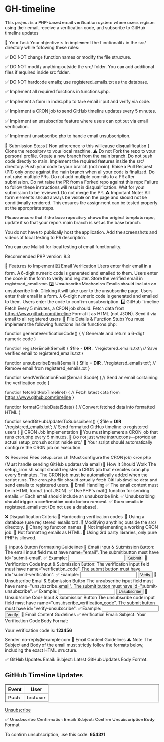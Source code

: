 # GH-timeline
This project is a PHP-based email verification system where users register using their email, receive a verification code, and subscribe to GitHub timeline updates

🚀 Your Task
Your objective is to implement the functionality in the src/ directory while following these rules:

✅ DO NOT change function names or modify the file structure.

✅ DO NOT modify anything outside the src/ folder. You can add additional files if required inside src folder.

✅ DO NOT hardcode emails; use registered_emails.txt as the database.

✅ Implement all required functions in functions.php.

✅ Implement a form in index.php to take email input and verify via code.

✅ Implement a CRON job to send GitHub timeline updates every 5 minutes.

✅ Implement an unsubscribe feature where users can opt out via email verification.

✅ Implement unsubscribe.php to handle email unsubscription.

📝 Submission Steps [ Non adherence to this will cause disqualification ]
Clone the repository to your local machine. ⚠️ Do not Fork the repo to your personal profile.
Create a new branch from the main branch. Do not push code directly to main.
Implement the required features inside the src/ directory.
Push your code to your branch (not main).
Raise a Pull Request (PR) only once against the main branch when all your code is finalized.
Do not raise multiple PRs.
Do not add multiple commits to a PR after submission.
Do not raise the PR from a Forked repo against this repo
Failure to follow these instructions will result in disqualification.
Wait for your submission to be reviewed. Do not merge the PR.
⚠️ Important Notes
All form elements should always be visible on the page and should not be conditionally rendered. This ensures the assignment can be tested properly at the appropriate steps.

Please ensure that if the base repository shows the original template repo, update it so that your repo's main branch is set as the base branch.

You do not have to publically host the application. Add the screenshots and videos of local testing to PR description.

You can use Mailpit for local testing of email functionality.

Recommended PHP version: 8.3

📌 Features to Implement
1️⃣ Email Verification
Users enter their email in a form.
A 6-digit numeric code is generated and emailed to them.
Users enter the code in the form to verify and register.
Store the verified email in registered_emails.txt.
2️⃣ Unsubscribe Mechanism
Emails should include an unsubscribe link.
Clicking it will take user to the unsubscribe page.
Users enter their email in a form.
A 6-digit numeric code is generated and emailed to them.
Users enter the code to confirm unsubscription.
3️⃣ GitHub Timeline Fetch
Every 5 minutes, a CRON job should:
Fetch data from https://www.github.com/timeline
Format it as HTML (not JSON).
Send it via email to all registered users.
📜 File Details & Function Stubs
You must implement the following functions inside functions.php:

function generateVerificationCode() {
    // Generate and return a 6-digit numeric code
}

function registerEmail($email) {
    $file = __DIR__ . '/registered_emails.txt';
    // Save verified email to registered_emails.txt
}

function unsubscribeEmail($email) {
    $file = __DIR__ . '/registered_emails.txt';
    // Remove email from registered_emails.txt
}

function sendVerificationEmail($email, $code) {
    // Send an email containing the verification code
}

function fetchGitHubTimeline() {
    // Fetch latest data from https://www.github.com/timeline
}

function formatGitHubData($data) {
    // Convert fetched data into formatted HTML
}

function sendGitHubUpdatesToSubscribers() {
    $file = __DIR__ . '/registered_emails.txt';
    // Send formatted GitHub timeline to registered users
}
🔄 CRON Job Implementation
📌 You must implement a CRON job that runs cron.php every 5 minutes.
📌 Do not just write instructions—provide an actual setup_cron.sh script inside src/.
📌 Your script should automatically configure the CRON job on execution.

🛠 Required Files
setup_cron.sh (Must configure the CRON job)
cron.php (Must handle sending GitHub updates via email)
🚀 How It Should Work
The setup_cron.sh script should register a CRON job that executes cron.php every 5 minutes.
The CRON job must be automatically added when the script runs.
The cron.php file should actually fetch GitHub timeline data and send emails to registered users.
📩 Email Handling
✅ The email content must be in HTML format (not JSON).
✅ Use PHP's mail() function for sending emails.
✅ Each email should include an unsubscribe link.
✅ Unsubscribing should trigger a confirmation code before removal.
✅ Store emails in registered_emails.txt (Do not use a database).

❌ Disqualification Criteria
🚫 Hardcoding verification codes.
🚫 Using a database (use registered_emails.txt).
🚫 Modifying anything outside the src/ directory.
🚫 Changing function names.
🚫 Not implementing a working CRON job.
🚫 Not formatting emails as HTML.
🚫 Using 3rd party libraries, only pure PHP is allowed.

📌 Input & Button Formatting Guidelines
📧 Email Input & Submission Button:
The email input field must have name="email".
The submit button must have id="submit-email".
✅ Example:
<input type="email" name="email" required>
<button id="submit-email">Submit</button>
🔢 Verification Code Input & Submission Button:
The verification input field must have name="verification_code".
The submit button must have id="submit-verification".
✅ Example:
<input type="text" name="verification_code" maxlength="6" required>
<button id="submit-verification">Verify</button>
🚫 Unsubscribe Email & Submission Button
The unsubscribe input field must have name="unsubscribe_email".
The submit button must have id="submit-unsubscribe".
✅ Example:
<input type="email" name="unsubscribe_email" required>
<button id="submit-unsubscribe">Unsubscribe</button>
🚫 Unsubscribe Code Input & Submission Button
The unsubscribe code input field must have name="unsubscribe_verification_code".
The submit button must have id="verify-unsubscribe".
✅ Example:
<input type="text" name="unsubscribe_verification_code">
<button id="verify-unsubscribe">Verify</button>
📩 Email Content Guidelines
✅ Verification Email:
Subject: Your Verification Code
Body Format:
<p>Your verification code is: <strong>123456</strong></p>
Sender: no-reply@example.com
📩 Email Content Guidelines
⚠️ Note: The Subject and Body of the email must strictly follow the formats below, including the exact HTML structure.

✅ GitHub Updates Email:
Subject: Latest GitHub Updates
Body Format:
<h2>GitHub Timeline Updates</h2>
<table border="1">
  <tr><th>Event</th><th>User</th></tr>
  <tr><td>Push</td><td>testuser</td></tr>
</table>
<p><a href="unsubscribe_url" id="unsubscribe-button">Unsubscribe</a></p>
✅ Unsubscribe Confirmation Email:
Subject: Confirm Unsubscription
Body Format:
<p>To confirm unsubscription, use this code: <strong>654321</strong></p>
